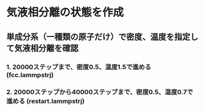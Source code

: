 # 気液相分離の状態を作成
## 単成分系（一種類の原子だけ）で密度、温度を指定して気液相分離を確認
### 1. 20000ステップまで、密度0.5、温度1.5で進める (fcc.lammpstrj)
### 2. 20000ステップから40000ステップまで、密度0.5、温度0.7で進める (restart.lammpstrj)
